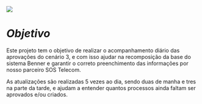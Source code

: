 ![](https://s3-sa-east-1.amazonaws.com/prod-jobsite-files.kenoby.com/uploads/grupomarista-1626805223-microsoftteams-image-30png.png)

# *Objetivo*

Este projeto tem o objetivo de realizar o acompanhamento diário das aprovações do cenário 3, e com isso ajudar na recomposição da base do sistema Benner e garantir o correto preenchimento das informações por nosso parceiro SOS Telecom.

As atualizações são realizadas 5 vezes ao dia, sendo duas de manha e tres na parte da tarde, e ajudam a entender quantos processos ainda faltam ser aprovados e/ou criados.

